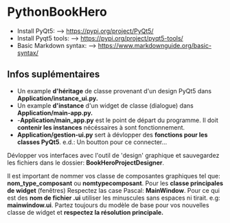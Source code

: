 # PythonBookHero
- Install PyQt5: --> https://pypi.org/project/PyQt5/
- Install Pyqt5 tools: --> https://pypi.org/project/pyqt5-tools/
- Basic Markdown syntax: --> https://www.markdownguide.org/basic-syntax/


## Infos suplémentaires
 - Un example **d'héritage** de classe provenant d'un design PyQt5 dans **Application/instance_ui.py.**
 - Un example **d'instance** d'un widget de classe (dialogue) dans **Application/main-app.py.**
 -  -**Application/main_app.py** est le point de départ du programme. Il doit **contenir les instances** nécéssaires à sont fonctionnement.
 - **Application/gestion-ui.py** sert à dévlopper des **fonctions pour les classes PyQt5**. e.d.: Un boutton pour ce connecter...

Dévlopper vos interfaces avec l'outil de 'design' graphique et sauvegardez les fichiers dans le dossier: **BookHeroProjectDesigner**.

Il est important de nommer vos classe de composantes graphiques tel que: **nom_type_composant** ou **nomtypecomposant**. Pour les **classe principales de widget** (fenêtres) Respectez las case Pascal: **MainWindow**. Pour ce qui est des **nom de fichier .ui** utiliser les minuscules sans espaces ni tirait. e.g: **mainwindow.ui**.
Partez toujours du modèle de base pour vos nouvelles classe de widget et **respectez la résolution principale.**

